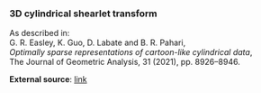 ### 3D cylindrical shearlet transform

As described in:  
G. R. Easley, K. Guo, D. Labate and B. R. Pahari,  
*Optimally sparse representations of cartoon-like cylindrical data*,  
The Journal of Geometric Analysis, 31 (2021), pp. 8926–8946.

**External source**: [link](link.com)